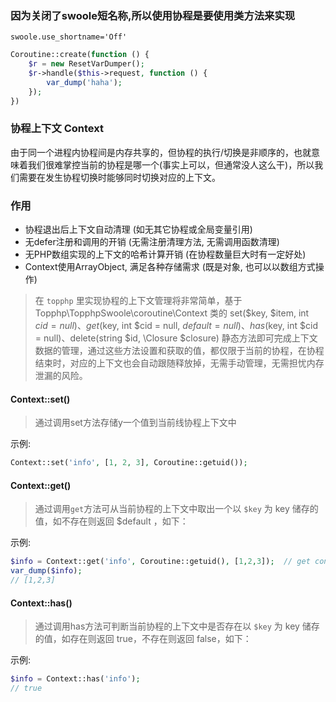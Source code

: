 ### 因为关闭了swoole短名称,所以使用协程是要使用类方法来实现

`swoole.use_shortname='Off'`

```php
Coroutine::create(function () {
    $r = new ResetVarDumper();
    $r->handle($this->request, function () {
        var_dump('haha');
    });
})
```

### 协程上下文 Context
由于同一个进程内协程间是内存共享的，但协程的执行/切换是非顺序的，也就意味着我们很难掌控当前的协程是哪一个(事实上可以，但通常没人这么干)，所以我们需要在发生协程切换时能够同时切换对应的上下文。

### 作用
- 协程退出后上下文自动清理 (如无其它协程或全局变量引用)
- 无defer注册和调用的开销 (无需注册清理方法, 无需调用函数清理)
- 无PHP数组实现的上下文的哈希计算开销 (在协程数量巨大时有一定好处)
- Context使用ArrayObject, 满足各种存储需求 (既是对象, 也可以以数组方式操作)

>在 `topphp` 里实现协程的上下文管理将非常简单，基于 Topphp\TopphpSwoole\coroutine\Context 类的 set($key, $item, int $cid = null)、get($key, int $cid = null, $default = null)、has($key, int $cid = null)、delete(string $id, \Closure $closure) 静态方法即可完成上下文数据的管理，通过这些方法设置和获取的值，都仅限于当前的协程，在协程结束时，对应的上下文也会自动跟随释放掉，无需手动管理，无需担忧内存泄漏的风险。

#### Context::set()
>通过调用set方法存储y一个值到当前线协程上下文中

示例:
```php
Context::set('info', [1, 2, 3], Coroutine::getuid());
```
#### Context::get()
>通过调用`get`方法可从当前协程的上下文中取出一个以 `$key` 为 key 储存的值，如不存在则返回 $default ，如下：

示例:
```php
$info = Context::get('info', Coroutine::getuid(), [1,2,3]);  // get context of this coroutine
var_dump($info); 
// [1,2,3]
```

#### Context::has()
>通过调用has方法可判断当前协程的上下文中是否存在以 `$key` 为 key 储存的值，如存在则返回 true，不存在则返回 false，如下：

示例:
```php
$info = Context::has('info');
// true
```





